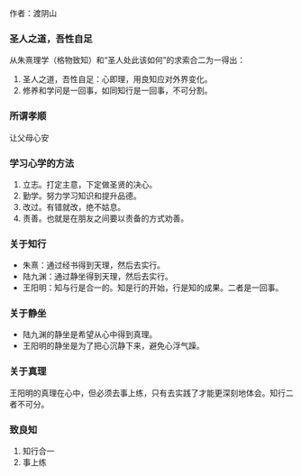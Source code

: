 作者：渡阴山

### 圣人之道，吾性自足

从朱熹理学（格物致知）和“圣人处此该如何”的求索合二为一得出：

1. 圣人之道，吾性自足：心即理，用良知应对外界变化。
2. 修养和学问是一回事，如同知行是一回事，不可分割。

### 所谓孝顺

让父母心安

### 学习心学的方法

1. 立志。打定主意，下定做圣贤的决心。
2. 勤学。努力学习知识和提升品德。
3. 改过。有错就改，绝不姑息。
4. 责善。也就是在朋友之间要以责备的方式劝善。

### 关于知行

- 朱熹：通过经书得到天理，然后去实行。
- 陆九渊：通过静坐得到天理，然后去实行。
- 王阳明：知与行是合一的。知是行的开始，行是知的成果。二者是一回事。

### 关于静坐

- 陆九渊的静坐是希望从心中得到真理。
- 王阳明的静坐是为了把心沉静下来，避免心浮气躁。

### 关于真理

王阳明的真理在心中，但必须去事上练，只有去实践了才能更深刻地体会。知行二者不可分。

### 致良知

1. 知行合一
2. 事上练

